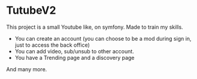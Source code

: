 # TutubeV2

This project is a small Youtube like, on symfony. Made to train my skills.


- You can create an account (you can choose to be a mod during sign in, just to access the back office)
- You can add video, sub/unsub to other account.
- You have a Trending page and a discovery page 

And many more.
